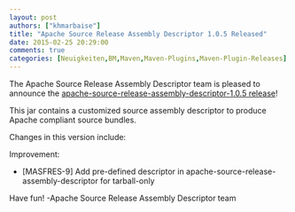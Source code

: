 ```yaml
---
layout: post
authors: ["khmarbaise"]
title: "Apache Source Release Assembly Descriptor 1.0.5 Released"
date: 2015-02-25 20:29:00
comments: true
categories: [Neuigkeiten,BM,Maven,Maven-Plugins,Maven-Plugin-Releases]
---
```

The Apache Source Release Assembly Descriptor team is pleased to
announce the [apache-source-release-assembly-descriptor-1.0.5 release](https://maven.apache.org/apache-resource-bundles/)!

This jar contains a customized source assembly descriptor to produce
Apache compliant source bundles.

Changes in this version include:

Improvement:

 * [MASFRES-9] Add pre-defined descriptor in apache-source-release-assembly-descriptor for tarball-only

Have fun!
-Apache Source Release Assembly Descriptor team
